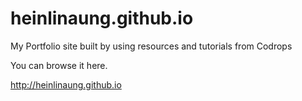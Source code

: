 heinlinaung.github.io
=====================

My Portfolio site built by using resources and tutorials from Codrops


You can browse it here.

http://heinlinaung.github.io
